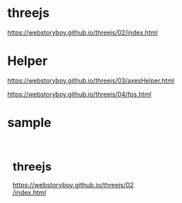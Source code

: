 # threejs

https://webstoryboy.github.io/threejs/02/index.html


# Helper

https://webstoryboy.github.io/threejs/03/axesHelper.html    


https://webstoryboy.github.io/threejs/04/fps.html



# sample
<div class="iframeboxWrap">
<div class="iframebox">
<iframe src="#" frameborder="0"></iframe>
</div>
</div>